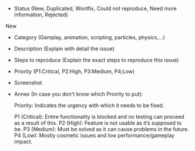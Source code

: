 - Status (New, Duplicated, Wontfix, Could not reproduce, Need more information, Rejected)

New

- Category (Gamplay, animation, scripting, particles, physics,...)



- Description (Explain with detail the issue)



- Steps to reproduce (Explain the exact steps to reproduce this issue)



- Priority (P1:Critical, P2:High, P3:Medium, P4;Low)



- Screenshot



- Annex (In case you don't know which Priority to put):

  Priority: Indicates the urgency with which it needs to be fixed.
  
    P1 (Critical): Entire functionality is blocked and no testing can proceed as a result of this.
    P2 (High): Feature is not usable as it’s supposed to be.
    P3 (Medium): Must be solved as it can cause problems in the future.
    P4 (Low): Mostly cosmetic issues and low performance/gameplay impact.

